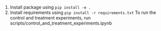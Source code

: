 1. Install package using `pip install -e .`
2. Install requirements using `pip install -r requirements.txt`
To run the control and treatment experiments, run scripts/control_and_treatment_experiments.ipynb 
